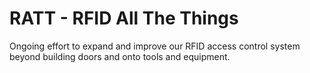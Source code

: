 # RATT - RFID All The Things

Ongoing effort to expand and improve our RFID access control system beyond building doors and onto tools and equipment.
